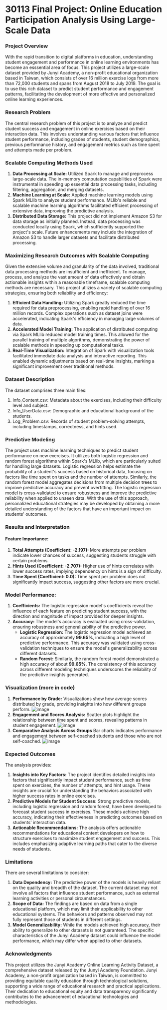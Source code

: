 # 30113 Final Project: Online Education Participation Analysis Using Large-Scale Data

### Project Overview

With the rapid transition to digital platforms in education, understanding student engagement and performance in online learning environments has become an esssential area of focus. This project utilizes a large-scale dataset provided by Junyi Academy, a non-profit educational organization based in Taiwan, which consists of over 16 million exercise logs from more than 72,000 students and spans from August 2018 to July 2019. The goal is to use this rich dataset to predict student performance and engagement patterns, facilitating the development of more effective and personalized online learning experiences.

### Research Problem

The central research problem of this project is to analyze and predict student success and engagement in online exercises based on their interaction data. This involves understanding various factors that influence student performance, including grades of students, student demographics, previous performance history, and engagement metrics such as time spent and attempts made per problem.

### Scalable Computing Methods Used

1. **Data Processing at Scale:** Utilized Spark to manage and preprocess large-scale data. The in-memory computation capabilities of Spark were instrumental in speeding up essential data processing tasks, including filtering, aggregation, and merging datasets.
2. **Machine Learning at Scale:** Applied machine learning models using Spark MLlib to analyze student performance. MLlib's reliable and scalable machine learning algorithms facilitated efficient processing of extensive data, improving the predictive analysis.
3. **Distributed Data Storage:** This project did not implement Amazon S3 for data storage as initially planned. Instead, data processing was conducted locally using Spark, which sufficiently supported the project's scale. Future enhancements may include the integration of Amazon S3 to handle larger datasets and facilitate distributed processing.

### Maximizing Research Outcomes with Scalable Computing
Given the extensive volume and granularity of the data involved, traditional data processing methods are insufficient and inefficient. To manage, process, and analyze the vast amount of data effectively and obtain actionable insights within a reasonable timeframe, scalable computing methods are necessary. This project utlizies a variety of scalable computing strategies, ensuring both reliability and efficiency:
1. **Efficient Data Handling:** Utilizing Spark greatly reduced the time required for data preprocessing, enabling rapid handling of over 16 million records. Complex operations such as dataset joins were accelerated, indicating Spark's efficiency in managing large volumes of data.
2. **Accelerated Model Training:** The application of distributed computing via Spark MLlib reduced model training times. This allowed for the parallel training of multiple algorithms, demonstrating the power of scalable methods in speeding up computational tasks.
3. **Real-Time Visualization:** Integration of Spark with visualization tools facilitated immediate data analysis and interactive reporting. This enabled dynamic adjustments based on real-time insights, marking a significant improvement over traditional methods.


### Dataset Description

The dataset comprises three main files:
1. Info_Content.csv: Metadata about the exercises, including their difficulty level and subject.
2. Info_UserData.csv: Demographic and educational background of the students.
3. Log_Problem.csv: Records of student problem-solving attempts, including timestamps, correctness, and hints used.

### Predictive Modeling

The project uses machine learning techniques to predict student performance on new exercises. It utilizes both logistic regression and random forest algorithms within Spark's MLlib, which are particularly suited for handling large datasets. Logistic regression helps estimate the probability of a student's success based on historical data, focusing on factors like time spent on tasks and the number of attempts. Similarly, the random forest model aggregates decisions from multiple decision trees to improve predictive accuracy and prevent overfitting. The logistic regression model is cross-validated to ensure robustness and improve the predictive reliability when applied to unseen data. With the use of this approach, personalized educational strategies may be developed by obtaining a more detailed understanding of the factors that have an important impact on students' outcomes.

### Results and Interpretation

#### Feature Importance:

1. **Total Attempts (Coefficient: -2.197):** More attempts per problem indicate lower chances of success, suggesting students struggle with certain problems.
2. **Hints Used (Coefficient: -2.707):** Higher use of hints correlates with lower success rates, implying dependency on hints is a sign of difficulty.
3. **Time Spent (Coefficient: 0.0):** Time spent per problem does not significantly impact success, suggesting other factors are more crucial.

### Model Performance:
1. **Coefficients:** The logistic regression model's coefficients reveal the influence of each feature on predicting student success, with the direction and magnitude of impact provided for deeper insights.
2. **Accuracy:** The model's accuracy is evaluated using cross-validation, ensuring robustness and generalizability of the predictive power.
    - **Logistic Regression:** The logistic regression model achieved an accuracy of approximately **99.65%**, indicating a high level of predictive performance. This accuracy was validated using cross-validation techniques to ensure the model's generalizability across different datasets.
    - **Random Forest:** Similarly, the random forest model demonstrated a high accuracy of about **99.65%**. The consistency of this accuracy across different modeling techniques underscores the reliability of the predictive insights generated.
  
### Visualization (more in code)
1. **Performance by Grade:** Visualizations show how average scores distributed by grade, providing insights into how different groups perform.
![image](https://github.com/macs30113-s24/final-project-kz/assets/143459510/aef8f80a-147b-47de-821b-db14bdc4235c)
2. **Engagement and Scores Analysis:** Scatter plots highlight the relationship between time spent and scores, revealing patterns in student engagement.
![image](https://github.com/macs30113-s24/final-project-kz/assets/143459510/5e67643b-dfa2-4cad-8361-56d1b2dd60e0)
3. **Comparative Analysis Across Groups** Bar charts indicates performance and engagement between self-coached students and those who are not self-coached.
![image](https://github.com/macs30113-s24/final-project-kz/assets/143459510/a0c7eb68-2023-416d-99b6-658a5640d9da)


### Expected Outcomes

The analysis provides:
1. **Insights into Key Factors:** The project identifies detailed insights into factors that significantly impact student performance, such as time spent on exercises, the number of attempts, and hint usage. These insights are crucial for understanding the behaviors associated with higher success rates in online exercises.
2. **Predictive Models for Student Success:** Strong predictive models, including logistic regression and random forest, have been developed to forecast student success in exercises.  These models achieve high accuracy, indicating their effectiveness in predicting outcomes based on students' interaction data.
3. **Actionable Recommendations:** The analysis offers actionable recommendations for educational content developers on how to structure exercises to maximize student engagement and success. This includes emphasizing adaptive learning paths that cater to the diverse needs of students.

### Limitations
There are several limitations to consider:
1. **Data Dependency:** The predictive power of the models is heavily reliant on the quality and breadth of the dataset. The current dataset may not involve all factors that influence student performance, such as external learning activities or personal circumstances.
2. **Scope of Data:** The findings are based on data from a single educational platform, which may limit their applicability to other educational systems. The behaviors and patterns observed may not fully represent those of students in different settings.
3. **Model Generalizability:** While the models achieved high accuracy, their ability to generalize to other datasets is not guaranteed. The specific characteristics of the Junyi Academy dataset could influence the model performance, which may differ when applied to other datasets.

### Acknowledgments
This project utilizes the Junyi Academy Online Learning Activity Dataset, a comprehensive dataset released by the Junyi Academy Foundation. Junyi Academy, a non-profit organization based in Taiwan, is committed to providing equitable quality education through technological solutions, supporting a wide range of educational research and practical applications. Their dedication to educational equity and data transparency significantly contributes to the advancement of educational technologies and methodologies.
